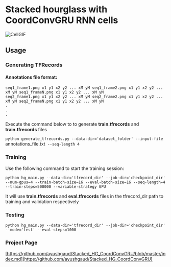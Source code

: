# Stacked hourglass with CoordConvGRU RNN cells
![CellGIF](https://i.imgur.com/5w37uXz.gif) 

## Usage

### Generating TFRecords

#### Annotations file format:  
```
seq1_frame1.png x1 y1 x2 y2 ... xM yM seq1_frame2.png x1 y1 x2 y2 ... xM yM seq1_frameN.png x1 y1 x2 y2 ... xM yM
seq2_frame1.png x1 y1 x2 y2 ... xM yM seq2_frame2.png x1 y1 x2 y2 ... xM yM seq2_frameN.png x1 y1 x2 y2 ... xM yM
.
.
.
```
Execute the command below to to generate **train.tfrecords** and **train.tfrecords** files

`python generate_tfrecords.py --data-dir='dataset_folder' --input-file `annotations_file.txt` --seq-length 4`

### Training

Use the following command to start the training session:

`python hg_main.py --data-dir='tfrecord_dir' --job-dir='checkpoint_dir' --num-gpus=4 --train-batch-size=16 --eval-batch-size=16 --seq-length=4 --train-steps=500000 --variable-strategy GPU`

It will use **train.tfrecords** and **eval.tfrecords** files in the tfrecord_dir path to training and validation respectively

### Testing
`python hg_main.py --data-dir='tfrecord_dir' --job-dir='checkpoint_dir' --mode='test' --eval-steps=1000`

### Project Page
[https://github.com/ayushgaud/Stacked_HG_CoordConvGRU/blob/master/index.md](https://github.com/ayushgaud/Stacked_HG_CoordConvGRU)
